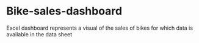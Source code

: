 # Bike-sales-dashboard
Excel dashboard represents a visual of the sales of bikes for which data is available in the data sheet
